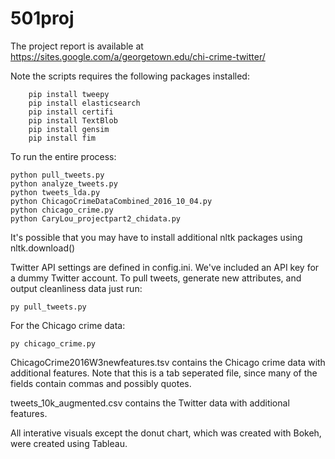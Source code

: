 # 501proj

The project report is available at https://sites.google.com/a/georgetown.edu/chi-crime-twitter/

Note the scripts requires the following packages installed:
```
	pip install tweepy
	pip install elasticsearch
	pip install certifi
	pip install TextBlob
	pip install gensim
	pip install fim
```
To run the entire process:
```
python pull_tweets.py
python analyze_tweets.py
python tweets_lda.py
python ChicagoCrimeDataCombined_2016_10_04.py
python chicago_crime.py
python CaryLou_projectpart2_chidata.py
```
It's possible that you may have to install additional nltk packages using nltk.download()

Twitter API settings are defined in config.ini. We've included an API key for a dummy Twitter account. To pull tweets, generate new attributes, and output cleanliness data just run:

    py pull_tweets.py

For the Chicago crime data:

    py chicago_crime.py


ChicagoCrime2016W3newfeatures.tsv contains the Chicago crime data with additional features. Note that this is a tab seperated file, since many of the fields contain commas and possibly quotes.

tweets_10k_augmented.csv contains the Twitter data with additional features.

All interative visuals except the donut chart, which was created with Bokeh, were created using Tableau.


